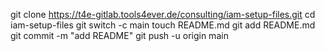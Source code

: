 git clone https://t4e-gitlab.tools4ever.de/consulting/iam-setup-files.git
cd iam-setup-files
git switch -c main
touch README.md
git add README.md
git commit -m "add README"
git push -u origin main
